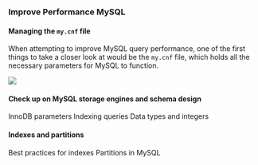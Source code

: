 ### Improve Performance MySQL
#### Managing the `my.cnf` file
When attempting to improve MySQL query performance, one of the first things to take a closer look at would be the `my.cnf` file, which holds all the necessary parameters for MySQL to function.

![](https://i.imgur.com/1WBJf9w.png)


#### Check up on MySQL storage engines and schema design
InnoDB parameters
Indexing queries
Data types and integers
#### Indexes and partitions
Best practices for indexes
Partitions in MySQL